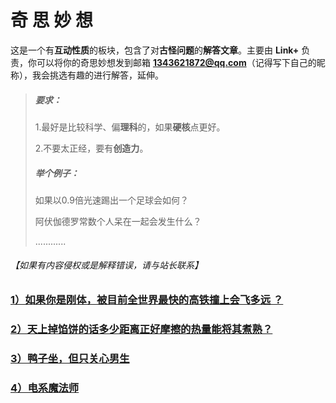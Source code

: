 # 奇 思 妙 想

这是一个有**互动性质**的板块，包含了对**古怪问题**的**解答文章**。主要由 **Link+** 负责，你可以将你的奇思妙想发到邮箱 **1343621872@qq.com**（记得写下自己的昵称），我会挑选有趣的进行解答，延伸。

> ##### 要求：
>
> 1.最好是比较科学、偏**理科**的，如果**硬核**点更好。
>
> 2.不要太正经，要有**创造力**。
>
> ##### 举个例子：
>
> 如果以0.9倍光速踢出一个足球会如何？
>
> 阿伏伽德罗常数个人呆在一起会发生什么？
>
> ............
>

###### 【如果有内容侵权或是解释错误，请与站长联系】



### [1）如果你是刚体，被目前全世界最快的高铁撞上会飞多远 ？](/fancy/20220306.html)

### [2）天上掉馅饼的话多少距离正好摩擦的热量能将其煮熟？](/fancy/20220307.html)

### [3）鸭子坐，但只关心男生](/fancy/20220413.html)

### [4）电系魔法师](/fancy/20220416.html)
